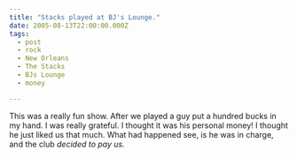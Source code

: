```yaml
---
title: "Stacks played at BJ's Lounge."
date: 2005-08-13T22:00:00.000Z
tags:
  - post 
  - rock
  - New Orleans
  - The Stacks
  - BJs Lounge
  - money

---
```


This was a really fun show. After we played a guy put a hundred bucks in my hand. I was really grateful. I thought it was his personal money! I thought he just liked us that much. What had happened see, is he was in charge, and the club _decided to pay us._
